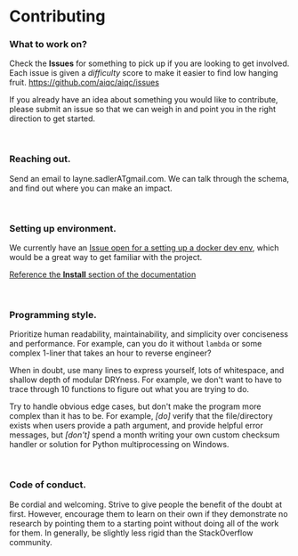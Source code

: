 # Contributing

### What to work on?
Check the **Issues** for something to pick up if you are looking to get involved. Each issue is given a *difficulty* score to make it easier to find low hanging fruit.
https://github.com/aiqc/aiqc/issues

If you already have an idea about something you would like to contribute, please submit an issue so that we can weigh in and point you in the right direction to get started.

<br />

### Reaching out.
Send an email to layne.sadlerATgmail.com. We can talk through the schema, and find out where you can make an impact.

<br />

### Setting up environment.
We currently have an [Issue open for a setting up a docker dev env](https://github.com/aiqc/aiqc/issues/16), which would be a great way to get familiar with the project.

[Reference the **Install** section of the documentation](https://aiqc.readthedocs.io/en/latest/notebooks/installation.html
)

<br />

### Programming style.
Prioritize human readability, maintainability, and simplicity over conciseness and performance. For example, can you do it without `lambda` or some complex 1-liner that takes an hour to reverse engineer? 

When in doubt, use many lines to express yourself, lots of whitespace, and shallow depth of modular DRYness. For example, we don't want to have to trace through 10 functions to figure out what you are trying to do.

Try to handle obvious edge cases, but don't make the program more complex than it has to be. For example, *[do]* verify that the file/directory exists when users provide a path argument, and provide helpful error messages, but *[don't]* spend a month writing your own custom checksum handler or solution for Python multiprocessing on Windows. 

<br />

### Code of conduct.

Be cordial and welcoming. Strive to give people the benefit of the doubt at first. However, encourage them to learn on their own if they demonstrate no research by pointing them to a starting point without doing all of the work for them. In generally, be slightly less rigid than the StackOverflow community.